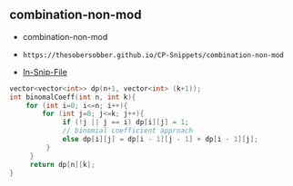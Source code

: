 
## combination-non-mod

- combination-non-mod
- ```
  https://thesobersobber.github.io/CP-Snippets/combination-non-mod
  ```
- [In-Snip-File](https://github.com/theSoberSobber/CP-Snippets/blob/main/snippets.json#L179)

```cpp
vector<vector<int>> dp(n+1, vector<int> (k+1));
int binomalCoeff(int n, int k){
    for (int i=0; i<=n; i++){
        for (int j=0; j<=k; j++){
             if (!j || j == i) dp[i][j] = 1;
             // binomial coefficient approach
             else dp[i][j] = dp[i - 1][j - 1] + dp[i - 1][j];
         }
     }
     return dp[n][k];
}
```

